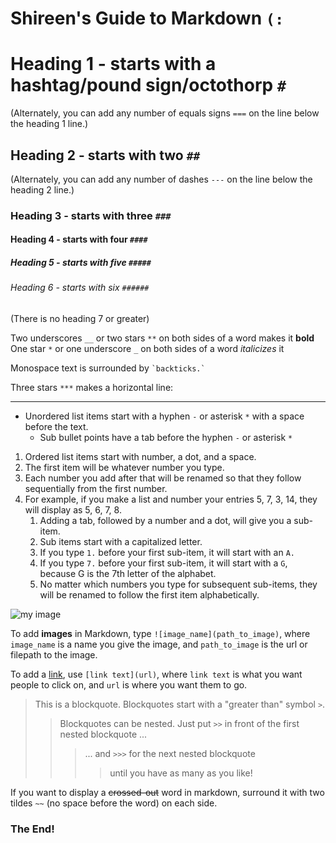 # Shireen's Guide to Markdown `` (: ``

# Heading 1 - starts with a hashtag/pound sign/octothorp `#`
(Alternately, you can add any number of equals signs `===` on the line below the heading 1 line.)
## Heading 2 - starts with two `##`
(Alternately, you can add any number of dashes `---` on the line below the heading 2 line.)
### Heading 3 - starts with three `###`
#### Heading 4 - starts with four `####`
##### Heading 5 - starts with five `#####`
###### Heading 6 - starts with six `######`
(There is no heading 7 or greater)

Two underscores `__` or two stars `**` on both sides of a word makes it __bold__<br>
One star `*` or one underscore `_` on both sides of a word *italicizes* it<br>

Monospace text is surrounded by `` `backticks.` ``

Three stars `***` makes a horizontal line:
***
- Unordered list items start with a hyphen `-` or asterisk `*` with a space before the text. 
    - Sub bullet points have a tab before the hyphen `-` or asterisk `*`

1. Ordered list items start with number, a dot, and a space.
11. The first item will be whatever number you type.
5. Each number you add after that will be renamed so that they follow sequentially from the first number.
6. For example, if you make a list and number your entries 5, 7, 3, 14, they will display as 5, 6, 7, 8. 
    1. Adding a tab, followed by a number and a dot, will give you a sub-item.
    7. Sub items start with a capitalized letter. 
    2. If you type `1.` before your first sub-item, it will start with an `A.`
    3. If you type `7.` before your first sub-item, it will start with a `G`, because G is the 7th letter of the alphabet.
    3. No matter which numbers you type for subsequent sub-items, they will be renamed to follow the first item alphabetically.
   
![my image](https://encrypted-tbn0.gstatic.com/images?q=tbn:ANd9GcQcPlrrfup8Z2kVr9o4aLnWf47CkbuLB29-tA&usqp=CAU)
    
To add **images** in Markdown, type `![image_name](path_to_image)`, where `image_name` is a name you give the image, and `path_to_image` is the url or filepath to the image.

To add a [link](https://www.markdownguide.org/basic-syntax/), use `[link text](url)`, where `link text` is what you want people to click on, and `url` is where you want them to go. 

>This is a blockquote. Blockquotes start with a "greater than" symbol `>`.   
>> Blockquotes can be nested. Just put `>>` in front of  the first nested blockquote ...
>>> ... and `>>>` for the next nested blockquote
>>>> until you have as many as you like!

If you want to display a ~~crossed-out~~ word in markdown, surround it with two tildes `~~` (no space before the word) on each side.

### The End!
